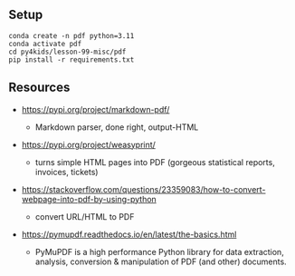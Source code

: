 ## Setup
```
conda create -n pdf python=3.11
conda activate pdf
cd py4kids/lesson-99-misc/pdf
pip install -r requirements.txt

```

## Resources

- https://pypi.org/project/markdown-pdf/
    - Markdown parser, done right, output-HTML

- https://pypi.org/project/weasyprint/
    - turns simple HTML pages into PDF (gorgeous statistical reports, invoices, tickets)

- https://stackoverflow.com/questions/23359083/how-to-convert-webpage-into-pdf-by-using-python
    - convert URL/HTML to PDF

- https://pymupdf.readthedocs.io/en/latest/the-basics.html
    - PyMuPDF is a high performance Python library for data extraction, analysis, conversion & manipulation of PDF (and other) documents.

